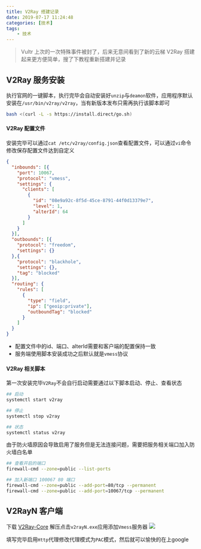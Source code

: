 ```yaml
---
title: V2Ray 搭建记录
date: 2019-07-17 11:24:48
categories: [技术]
tags:
    - 技术
---
```


> Vultr 上次的一次特殊事件被封了，后来无意间看到了新的云梯 V2Ray 搭建起来更方便简单，搜了下教程重新搭建并记录

## V2Ray 服务安装
执行官网的一键脚本，执行完毕会自动安装好`unzip`与`deamon`软件，应用程序默认安装在`/usr/bin/v2ray/v2ray`，当有新版本发布只需再执行该脚本即可

``` bash
bash <(curl -L -s https://install.direct/go.sh)
```

#### V2Ray 配置文件
安装完毕可以通过`cat /etc/v2ray/config.json`查看配置文件，可以通过`vi`命令修改保存配置文件达到自定义
``` json
{
  "inbounds": [{
    "port": 10067,
    "protocol": "vmess",
    "settings": {
      "clients": [
        {
          "id": "08e9a92c-8f5d-45ce-8791-44f0d13379e7",
          "level": 1,
          "alterId": 64
        }
      ]
    }
  }],
  "outbounds": [{
    "protocol": "freedom",
    "settings": {}
  },{
    "protocol": "blackhole",
    "settings": {},
    "tag": "blocked"
  }],
  "routing": {
    "rules": [
      {
        "type": "field",
        "ip": ["geoip:private"],
        "outboundTag": "blocked"
      }
    ]
  }
}
```

- 配置文件中的id、端口、alterId需要和客户端的配置保持一致
- 服务端使用脚本安装成功之后默认就是`vmess`协议

#### V2Ray 相关脚本
第一次安装完毕`V2Ray`不会自行启动需要通过以下脚本启动、停止、查看状态
``` bash
## 启动
systemctl start v2ray

## 停止
systemctl stop v2ray

## 状态
systemctl status v2ray
```
由于防火墙原因会导致启用了服务但是无法连接问题，需要把服务相关端口加入防火墙白名单
``` bash
## 查看开启的端口
firewall-cmd --zone=public --list-ports

## 加入新端口 100067 80 端口
firewall-cmd --zone=public --add-port=80/tcp --permanent
firewall-cmd --zone=public --add-port=10067/tcp --permanent
```

## V2RayN 客户端
下载 [V2Ray-Core](https://github.com/v2ray/v2ray-core/releases) 解压点击`v2rayN.exe`应用添加`Vmess`服务器
![](/images/vmess-windows-client.jpg)

填写完毕启用`Http`代理修改代理模式为`PAC`模式，然后就可以愉快的在上google